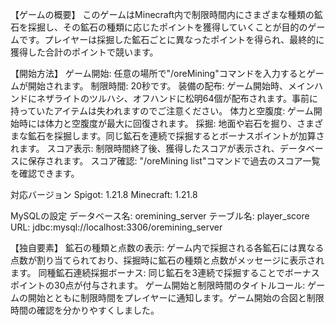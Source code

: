 【ゲームの概要】
このゲームはMinecraft内で制限時間内にさまざまな種類の鉱石を採掘し、その鉱石の種類に応じたポイントを獲得していくことが目的のゲームです。プレイヤーは採掘した鉱石ごとに異なったポイントを得られ、最終的に獲得した合計のポイントで競います。

【開始方法】
ゲーム開始: 任意の場所で"/oreMining"コマンドを入力するとゲームが開始されます。
制限時間: 20秒です。
装備の配布: ゲーム開始時、メインハンドにネザライトのツルハシ、オフハンドに松明64個が配布されます。事前に持っていたアイテムは失われますのでご注意ください。
体力と空腹度: ゲーム開始時には体力と空腹度が最大に回復されます。
採掘: 地面や岩石を掘り、さまざまな鉱石を採掘します。同じ鉱石を連続で採掘するとボーナスポイントが加算されます。
スコア表示: 制限時間終了後、獲得したスコアが表示され、データベースに保存されます。
スコア確認: "/oreMining list"コマンドで過去のスコア一覧を確認できます。

対応バージョン
Spigot: 1.21.8
Minecraft: 1.21.8

MySQLの設定
データベース名: oremining_server
テーブル名: player_score
URL: jdbc:mysql://localhost:3306/oremining_server

【独自要素】
鉱石の種類と点数の表示: ゲーム内で採掘される各鉱石には異なる点数が割り当てられており、採掘時に鉱石の種類と点数がメッセージに表示されます。
同種鉱石連続採掘ボーナス: 同じ鉱石を3連続で採掘することでボーナスポイントの30点が付与されます。
ゲーム開始と制限時間のタイトルコール: ゲームの開始とともに制限時間をプレイヤーに通知します。ゲーム開始の合図と制限時間の確認を分かりやすくしました。
